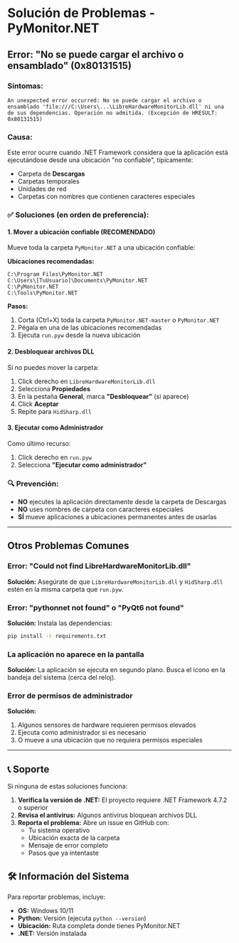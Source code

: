 # Solución de Problemas - PyMonitor.NET

## Error: "No se puede cargar el archivo o ensamblado" (0x80131515)

### Síntomas:
```
An unexpected error occurred: No se puede cargar el archivo o ensamblado 'file:///C:\Users\...\LibreHardwareMonitorLib.dll' ni una de sus dependencias. Operación no admitida. (Excepción de HRESULT: 0x80131515)
```

### Causa:
Este error ocurre cuando .NET Framework considera que la aplicación está ejecutándose desde una ubicación "no confiable", típicamente:
- Carpeta de **Descargas**
- Carpetas temporales
- Unidades de red
- Carpetas con nombres que contienen caracteres especiales

### ✅ **Soluciones (en orden de preferencia):**

#### 1. Mover a ubicación confiable (RECOMENDADO)
Mueve toda la carpeta `PyMonitor.NET` a una ubicación confiable:

**Ubicaciones recomendadas:**
```
C:\Program Files\PyMonitor.NET
C:\Users\[TuUsuario]\Documents\PyMonitor.NET
C:\PyMonitor.NET
C:\Tools\PyMonitor.NET
```

**Pasos:**
1. Corta (Ctrl+X) toda la carpeta `PyMonitor.NET-master` o `PyMonitor.NET`
2. Pégala en una de las ubicaciones recomendadas
3. Ejecuta `run.pyw` desde la nueva ubicación

#### 2. Desbloquear archivos DLL
Si no puedes mover la carpeta:

1. Click derecho en `LibreHardwareMonitorLib.dll`
2. Selecciona **Propiedades**
3. En la pestaña **General**, marca **"Desbloquear"** (si aparece)
4. Click **Aceptar**
5. Repite para `HidSharp.dll`

#### 3. Ejecutar como Administrador
Como último recurso:
1. Click derecho en `run.pyw`
2. Selecciona **"Ejecutar como administrador"**

### 🔍 **Prevención:**
- **NO** ejecutes la aplicación directamente desde la carpeta de Descargas
- **NO** uses nombres de carpeta con caracteres especiales
- **SÍ** mueve aplicaciones a ubicaciones permanentes antes de usarlas

---

## Otros Problemas Comunes

### Error: "Could not find LibreHardwareMonitorLib.dll"
**Solución:** Asegúrate de que `LibreHardwareMonitorLib.dll` y `HidSharp.dll` estén en la misma carpeta que `run.pyw`.

### Error: "pythonnet not found" o "PyQt6 not found"
**Solución:** Instala las dependencias:
```bash
pip install -r requirements.txt
```

### La aplicación no aparece en la pantalla
**Solución:** La aplicación se ejecuta en segundo plano. Busca el ícono en la bandeja del sistema (cerca del reloj).

### Error de permisos de administrador
**Solución:** 
1. Algunos sensores de hardware requieren permisos elevados
2. Ejecuta como administrador si es necesario
3. O mueve a una ubicación que no requiera permisos especiales

---

## 📞 Soporte

Si ninguna de estas soluciones funciona:

1. **Verifica la versión de .NET:** El proyecto requiere .NET Framework 4.7.2 o superior
2. **Revisa el antivirus:** Algunos antivirus bloquean archivos DLL
3. **Reporta el problema:** Abre un issue en GitHub con:
   - Tu sistema operativo
   - Ubicación exacta de la carpeta
   - Mensaje de error completo
   - Pasos que ya intentaste

## 🛠️ Información del Sistema
Para reportar problemas, incluye:
- **OS:** Windows 10/11
- **Python:** Versión (ejecuta `python --version`)
- **Ubicación:** Ruta completa donde tienes PyMonitor.NET
- **.NET:** Versión instalada
